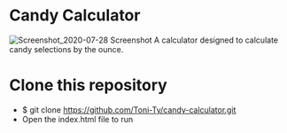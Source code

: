 # Candy Calculator 
![Screenshot_2020-07-28 Screenshot](https://user-images.githubusercontent.com/40587355/88720834-1ff0fb00-d0eb-11ea-935e-56c816b4b5a3.jpg)
A calculator designed to calculate candy selections by the ounce.

# Clone this repository
* $ git clone https://github.com/Toni-Ty/candy-calculator.git
* Open the index.html file to run
